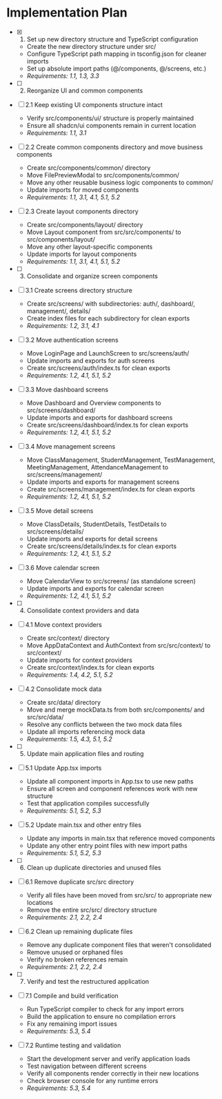 # Implementation Plan

- [x] 1. Set up new directory structure and TypeScript configuration
  - Create the new directory structure under src/
  - Configure TypeScript path mapping in tsconfig.json for cleaner imports
  - Set up absolute import paths (@/components, @/screens, etc.)
  - _Requirements: 1.1, 1.3, 3.3_

- [ ] 2. Reorganize UI and common components
- [ ] 2.1 Keep existing UI components structure intact
  - Verify src/components/ui/ structure is properly maintained
  - Ensure all shadcn/ui components remain in current location
  - _Requirements: 1.1, 3.1_

- [ ] 2.2 Create common components directory and move business components
  - Create src/components/common/ directory
  - Move FilePreviewModal to src/components/common/
  - Move any other reusable business logic components to common/
  - Update imports for moved components
  - _Requirements: 1.1, 3.1, 4.1, 5.1, 5.2_

- [ ] 2.3 Create layout components directory
  - Create src/components/layout/ directory
  - Move Layout component from src/src/components/ to src/components/layout/
  - Move any other layout-specific components
  - Update imports for layout components
  - _Requirements: 1.1, 3.1, 4.1, 5.1, 5.2_

- [ ] 3. Consolidate and organize screen components
- [ ] 3.1 Create screens directory structure
  - Create src/screens/ with subdirectories: auth/, dashboard/, management/, details/
  - Create index files for each subdirectory for clean exports
  - _Requirements: 1.2, 3.1, 4.1_

- [ ] 3.2 Move authentication screens
  - Move LoginPage and LaunchScreen to src/screens/auth/
  - Update imports and exports for auth screens
  - Create src/screens/auth/index.ts for clean exports
  - _Requirements: 1.2, 4.1, 5.1, 5.2_

- [ ] 3.3 Move dashboard screens
  - Move Dashboard and Overview components to src/screens/dashboard/
  - Update imports and exports for dashboard screens
  - Create src/screens/dashboard/index.ts for clean exports
  - _Requirements: 1.2, 4.1, 5.1, 5.2_

- [ ] 3.4 Move management screens
  - Move ClassManagement, StudentManagement, TestManagement, MeetingManagement, AttendanceManagement to src/screens/management/
  - Update imports and exports for management screens
  - Create src/screens/management/index.ts for clean exports
  - _Requirements: 1.2, 4.1, 5.1, 5.2_

- [ ] 3.5 Move detail screens
  - Move ClassDetails, StudentDetails, TestDetails to src/screens/details/
  - Update imports and exports for detail screens
  - Create src/screens/details/index.ts for clean exports
  - _Requirements: 1.2, 4.1, 5.1, 5.2_

- [ ] 3.6 Move calendar screen
  - Move CalendarView to src/screens/ (as standalone screen)
  - Update imports and exports for calendar screen
  - _Requirements: 1.2, 4.1, 5.1, 5.2_

- [ ] 4. Consolidate context providers and data
- [ ] 4.1 Move context providers
  - Create src/context/ directory
  - Move AppDataContext and AuthContext from src/src/context/ to src/context/
  - Update imports for context providers
  - Create src/context/index.ts for clean exports
  - _Requirements: 1.4, 4.2, 5.1, 5.2_

- [ ] 4.2 Consolidate mock data
  - Create src/data/ directory
  - Move and merge mockData.ts from both src/components/ and src/src/data/
  - Resolve any conflicts between the two mock data files
  - Update all imports referencing mock data
  - _Requirements: 1.5, 4.3, 5.1, 5.2_

- [ ] 5. Update main application files and routing
- [ ] 5.1 Update App.tsx imports
  - Update all component imports in App.tsx to use new paths
  - Ensure all screen and component references work with new structure
  - Test that application compiles successfully
  - _Requirements: 5.1, 5.2, 5.3_

- [ ] 5.2 Update main.tsx and other entry files
  - Update any imports in main.tsx that reference moved components
  - Update any other entry point files with new import paths
  - _Requirements: 5.1, 5.2, 5.3_

- [ ] 6. Clean up duplicate directories and unused files
- [ ] 6.1 Remove duplicate src/src directory
  - Verify all files have been moved from src/src/ to appropriate new locations
  - Remove the entire src/src/ directory structure
  - _Requirements: 2.1, 2.2, 2.4_

- [ ] 6.2 Clean up remaining duplicate files
  - Remove any duplicate component files that weren't consolidated
  - Remove unused or orphaned files
  - Verify no broken references remain
  - _Requirements: 2.1, 2.2, 2.4_

- [ ] 7. Verify and test the restructured application
- [ ] 7.1 Compile and build verification
  - Run TypeScript compiler to check for any import errors
  - Build the application to ensure no compilation errors
  - Fix any remaining import issues
  - _Requirements: 5.3, 5.4_

- [ ] 7.2 Runtime testing and validation
  - Start the development server and verify application loads
  - Test navigation between different screens
  - Verify all components render correctly in their new locations
  - Check browser console for any runtime errors
  - _Requirements: 5.3, 5.4_